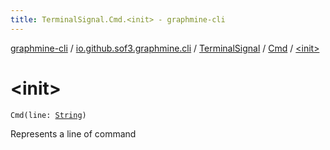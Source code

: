 ```yaml
---
title: TerminalSignal.Cmd.<init> - graphmine-cli
---
```


[graphmine-cli](../../../index.html) / [io.github.sof3.graphmine.cli](../../index.html) / [TerminalSignal](../index.html) / [Cmd](index.html) / [&lt;init&gt;](./-init-.html)

# &lt;init&gt;

`Cmd(line: `[`String`](https://kotlinlang.org/api/latest/jvm/stdlib/kotlin/-string/index.html)`)`

Represents a line of command

